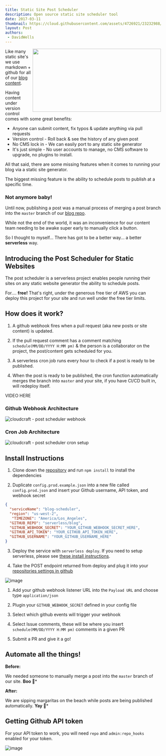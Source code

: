 ```yaml
---
title: Static Site Post Scheduler
description: Open source static site scheduler tool
date: 2017-03-11
thumbnail: https://cloud.githubusercontent.com/assets/4726921/23232988/fdabd3fa-f955-11e6-84bd-c8a939841360.png
layout: Post
authors:
 - DavidWells
---
```


<img align="right" width="415" height="204" src="https://cloud.githubusercontent.com/assets/532272/23386639/779ce26c-fd0c-11e6-9e54-f33281e17719.jpg">


Like many static site's we use markdown + github for all of our [blog content](https://github.com/serverless/blog/).

Having content under version control comes with some great benefits:

- Anyone can submit content, fix typos & update anything via pull requests
- Version control - Roll back & see the history of any given post
- No CMS lock in - We can easily port to any static site generator
- It's just simple - No user accounts to manage, no CMS software to upgrade, no plugins to install.

All that said, there are some missing features when it comes to running your blog via a static site generator.

The biggest missing feature is the ability to schedule posts to publish at a specific time.

### **Not anymore baby!**

Until now, publishing a post was a manual process of merging a post branch into the `master` branch of our [blog repo](https://github.com/serverless/blog/).

While not the end of the world, it was an inconvenience for our content team needing to be awake super early to manually click a button.

So I thought to myself... There has got to be a better way... a better **serverless** way.

## Introducing the Post Scheduler for Static Websites

The post scheduler is a serverless project enables people running their sites on any static website generator the ability to schedule posts.

For.... **free!** That's right, under the generous free tier of AWS you can deploy this project for your site and run well under the free tier limits.

## How does it work?

1. A github webhook fires when a pull request (aka new posts or site content) is updated.

2. If the pull request comment has a comment matching `schedule(MM/DD/YYYY H:MM pm)` & the person is a collaborator on the project, the post/content gets scheduled for you.

3. A serverless cron job runs every hour to check if a post is ready to be published.

4. When the post is ready to be published, the cron function automatically merges the branch into `master` and your site, if you have CI/CD built in, will redeploy itself.

VIDEO HERE

### Github Webhook Architecture

![cloudcraft - post scheduler webhook](https://cloud.githubusercontent.com/assets/532272/23387076/2e7960b2-fd0f-11e6-88da-49517b27d8ae.png)

### Cron Job Architecture

![cloudcraft - post scheduler cron setup](https://cloud.githubusercontent.com/assets/532272/23388042/e129772e-fd14-11e6-96ca-ff23a019a51e.png)

## Install Instructions

1. Clone down the [repository](https://github.com/serverless/post-scheduler/) and run `npm install` to install the dependencies

2. Duplicate `config.prod.example.json` into a new file called `config.prod.json` and insert your Github username, API token, and webhook secret

  ```json
  {
    "serviceName": "blog-scheduler",
    "region": "us-west-2",
     "TIMEZONE": "America/Los_Angeles",
    "GITHUB_REPO": "serverless/blog",
    "GITHUB_WEBHOOK_SECRET": "YOUR_GITHUB_WEBHOOK_SECRET_HERE",
    "GITHUB_API_TOKEN": "YOUR_GITHUB_API_TOKEN_HERE",
    "GITHUB_USERNAME": "YOUR_GITHUB_USERNAME_HERE"
  }
  ```

3. Deploy the service with `serverless deploy`. If you need to setup serverless, please see [these install instructions](https://github.com/serverless/serverless#quick-start).

4. Take the POST endpoint returned from deploy and plug it into your [repositories settings in github](https://youtu.be/b_DVXgiByec?t=1m9s)

  ![image](https://cloud.githubusercontent.com/assets/532272/23144203/e0dada50-f77a-11e6-8da3-7bdbcaf8f2a0.png)

  1. Add your github webhook listener URL into the `Payload URL` and choose type `application/json`

  2. Plugin your `GITHUB_WEBHOOK_SECRET` defined in your config file

  3. Select which github events will trigger your webhook

  4. Select Issue comments, these will be where you insert `schedule(MM/DD/YYYY H:MM pm)` comments in a given PR

5. Submit a PR and give it a go!

## Automate all the things!

**Before:**

We needed someone to manually merge a post into the `master` branch of our site. **Boo 🙈***

**After:**

We are sipping margaritas on the beach while posts are being published automatically. **Yay 🎉***

## Getting Github API token

For your API token to work, you will need `repo` and `admin:repo_hooks` enabled for your token.

![image](https://cloud.githubusercontent.com/assets/532272/23635398/77910974-0284-11e7-9102-58ff6ad26202.png)

